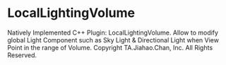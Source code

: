 # LocalLightingVolume

Natively Implemented C++ Plugin: LocalLightingVolume.
  Allow to modify global Light Component such as Sky Light & Directional Light when View Point in the range of Volume.
  Copyright TA.Jiahao.Chan, Inc. All Rights Reserved.
